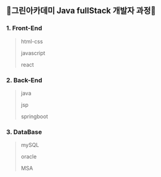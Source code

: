 ## 🍏그린아카데미 Java fullStack 개발자 과정🍏
### 1. Front-End
> html-css
> 
> javascript
>
> react

### 2. Back-End
> java
> 
> jsp
> 
> springboot




### 3. DataBase
> mySQL
> 
> oracle
>
> MSA
>
<br/>



<br/>
